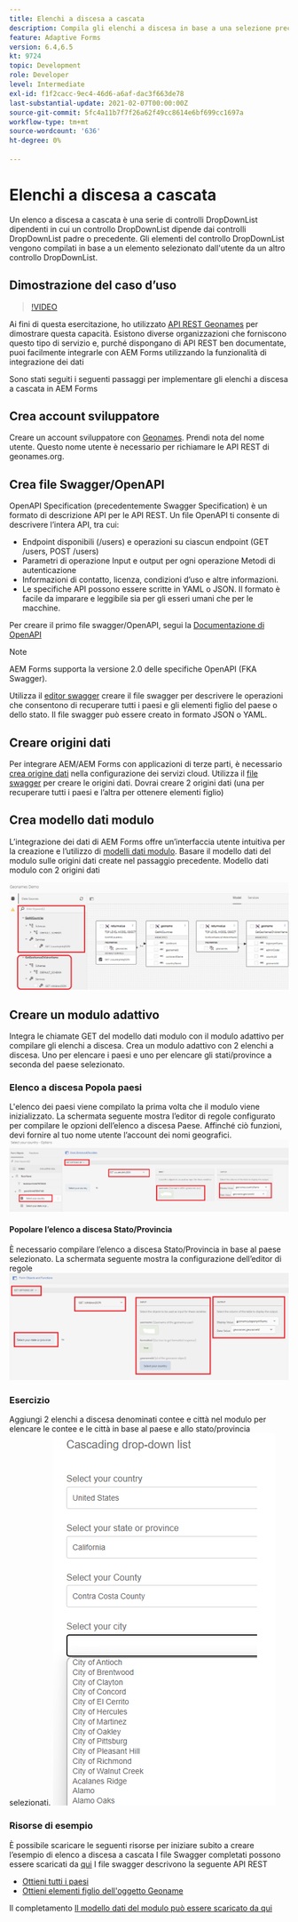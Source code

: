 ```yaml
---
title: Elenchi a discesa a cascata
description: Compila gli elenchi a discesa in base a una selezione precedente.
feature: Adaptive Forms
version: 6.4,6.5
kt: 9724
topic: Development
role: Developer
level: Intermediate
exl-id: f1f2cacc-9ec4-46d6-a6af-dac3f663de78
last-substantial-update: 2021-02-07T00:00:00Z
source-git-commit: 5fc4a11b7f7f26a62f49cc8614e6bf699cc1697a
workflow-type: tm+mt
source-wordcount: '636'
ht-degree: 0%

---
```


# Elenchi a discesa a cascata

Un elenco a discesa a cascata è una serie di controlli DropDownList dipendenti in cui un controllo DropDownList dipende dai controlli DropDownList padre o precedente. Gli elementi del controllo DropDownList vengono compilati in base a un elemento selezionato dall&#39;utente da un altro controllo DropDownList.

## Dimostrazione del caso d’uso

>[!VIDEO](https://video.tv.adobe.com/v/340344?quality=12&learn=on)

Ai fini di questa esercitazione, ho utilizzato [API REST Geonames](http://api.geonames.org/) per dimostrare questa capacità.
Esistono diverse organizzazioni che forniscono questo tipo di servizio e, purché dispongano di API REST ben documentate, puoi facilmente integrarle con AEM Forms utilizzando la funzionalità di integrazione dei dati

Sono stati seguiti i seguenti passaggi per implementare gli elenchi a discesa a cascata in AEM Forms

## Crea account sviluppatore

Creare un account sviluppatore con [Geonames](https://www.geonames.org/login). Prendi nota del nome utente. Questo nome utente è necessario per richiamare le API REST di geonames.org.

## Crea file Swagger/OpenAPI

OpenAPI Specification (precedentemente Swagger Specification) è un formato di descrizione API per le API REST. Un file OpenAPI ti consente di descrivere l’intera API, tra cui:

* Endpoint disponibili (/users) e operazioni su ciascun endpoint (GET /users, POST /users)
* Parametri di operazione Input e output per ogni operazione Metodi di autenticazione
* Informazioni di contatto, licenza, condizioni d’uso e altre informazioni.
* Le specifiche API possono essere scritte in YAML o JSON. Il formato è facile da imparare e leggibile sia per gli esseri umani che per le macchine.

Per creare il primo file swagger/OpenAPI, segui la [Documentazione di OpenAPI](https://swagger.io/docs/specification/2-0/basic-structure/)

>[!NOTE]
> AEM Forms supporta la versione 2.0 delle specifiche OpenAPI (FKA Swagger).

Utilizza il [editor swagger](https://editor.swagger.io/) creare il file swagger per descrivere le operazioni che consentono di recuperare tutti i paesi e gli elementi figlio del paese o dello stato. Il file swagger può essere creato in formato JSON o YAML.

## Creare origini dati

Per integrare AEM/AEM Forms con applicazioni di terze parti, è necessario [crea origine dati](https://experienceleague.adobe.com/docs/experience-manager-learn/forms/ic-web-channel-tutorial/parttwo.html) nella configurazione dei servizi cloud. Utilizza il [file swagger](assets/geonames-swagger-files.zip) per creare le origini dati.
Dovrai creare 2 origini dati (una per recuperare tutti i paesi e l’altra per ottenere elementi figlio)


## Crea modello dati modulo

L’integrazione dei dati di AEM Forms offre un’interfaccia utente intuitiva per la creazione e l’utilizzo di [modelli dati modulo](https://experienceleague.adobe.com/docs/experience-manager-65/forms/form-data-model/create-form-data-models.html). Basare il modello dati del modulo sulle origini dati create nel passaggio precedente. Modello dati modulo con 2 origini dati

![fdm](assets/geonames-fdm.png)


## Creare un modulo adattivo

Integra le chiamate GET del modello dati modulo con il modulo adattivo per compilare gli elenchi a discesa.
Crea un modulo adattivo con 2 elenchi a discesa. Uno per elencare i paesi e uno per elencare gli stati/province a seconda del paese selezionato.

### Elenco a discesa Popola paesi

L&#39;elenco dei paesi viene compilato la prima volta che il modulo viene inizializzato. La schermata seguente mostra l’editor di regole configurato per compilare le opzioni dell’elenco a discesa Paese. Affinché ciò funzioni, devi fornire al tuo nome utente l’account dei nomi geografici.
![get-countries](assets/get-countries-rule-editor.png)

#### Popolare l’elenco a discesa Stato/Provincia

È necessario compilare l’elenco a discesa Stato/Provincia in base al paese selezionato. La schermata seguente mostra la configurazione dell’editor di regole
![state-province-options](assets/state-province-options.png)

### Esercizio

Aggiungi 2 elenchi a discesa denominati contee e città nel modulo per elencare le contee e le città in base al paese e allo stato/provincia selezionati.
![esercizio](assets/cascading-drop-down-exercise.png)


### Risorse di esempio

È possibile scaricare le seguenti risorse per iniziare subito a creare l’esempio di elenco a discesa a cascata I file Swagger completati possono essere scaricati da [qui](assets/geonames-swagger-files.zip)
I file swagger descrivono la seguente API REST
* [Ottieni tutti i paesi](http://api.geonames.org/countryInfoJSON?username=yourusername)
* [Ottieni elementi figlio dell&#39;oggetto Geoname](http://api.geonames.org/children?formatted=true&amp;geonameId=6252001&amp;username=yourusername)

Il completamento [Il modello dati del modulo può essere scaricato da qui](assets/geonames-api-form-data-model.zip)
